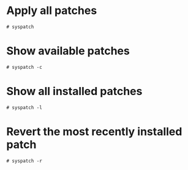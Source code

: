 # Apply all patches
```
# syspatch
```

# Show available patches
```
# syspatch -c
```

# Show all installed patches
```
# syspatch -l
```

# Revert the most recently installed patch
```
# syspatch -r
```
